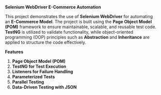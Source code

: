 **Selenium WebDriver E-Commerce Automation**

This project demonstrates the use of **Selenium WebDriver** for automating an **E-Commerce Model**. 
The project is built using the **Page Object Model (POM)** framework to ensure maintainable, scalable, and reusable test code. 
**TestNG** is utilized to validate functionality, while object-oriented programming (OOP) principles such as **Abstraction** and **Inheritance** are 
applied to structure the code effectively.

**Features**

1. **Page Object Model (POM)**
2. **TestNG for Test Execution**
3. **Listeners for Failure Handling**
4. **Parameterized Tests**
5. **Parallel Testing**
6. **Data-Driven Testing with JSON**


